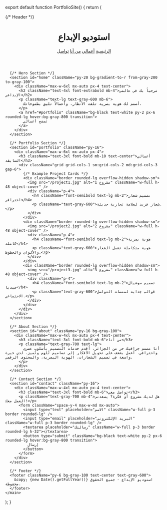 export default function PortfolioSite() {
  return (
    <main className="bg-white text-gray-800 font-sans">
      {/* Header */}
      <header className="bg-gray-100 py-6 shadow-md">
        <div className="max-w-6xl mx-auto px-4 flex justify-between items-center">
          <h1 className="text-2xl font-bold">استوديو الإبداع</h1>
          <nav className="space-x-4 rtl:space-x-reverse">
            <a href="#home" className="text-gray-700 hover:text-black">الرئيسية</a>
            <a href="#portfolio" className="text-gray-700 hover:text-black">أعمالي</a>
            <a href="#about" className="text-gray-700 hover:text-black">من أنا</a>
            <a href="#contact" className="text-gray-700 hover:text-black">تواصل</a>
          </nav>
        </div>
      </header>

      {/* Hero Section */}
      <section id="home" className="py-20 bg-gradient-to-r from-gray-200 to-gray-100">
        <div className="max-w-6xl mx-auto px-4 text-center">
          <h2 className="text-4xl font-extrabold mb-4">مرحباً بك في عالمي الإبداعي</h2>
          <p className="text-lg text-gray-600 mb-6">
            أصمم لك هوية بصرية تلفت الأنظار، وأعمالاً تليق بطموحاتك.
          </p>
          <a href="#portfolio" className="bg-black text-white py-2 px-6 rounded-lg hover:bg-gray-800 transition">
            تصفح أعمالي
          </a>
        </div>
      </section>

      {/* Portfolio Section */}
      <section id="portfolio" className="py-16">
        <div className="max-w-6xl mx-auto px-4">
          <h3 className="text-3xl font-bold mb-10 text-center">أعمالي السابقة</h3>
          <div className="grid grid-cols-1 sm:grid-cols-2 md:grid-cols-3 gap-6">
            {/* Example Project Cards */}
            <div className="border rounded-lg overflow-hidden shadow-sm">
              <img src="/project1.jpg" alt="مشروع 1" className="w-full h-48 object-cover" />
              <div className="p-4">
                <h4 className="font-semibold text-lg mb-2">تصميم شعار احترافي</h4>
                <p className="text-gray-600">شعار فريد لعلامة تجارية حديثة.</p>
              </div>
            </div>
            <div className="border rounded-lg overflow-hidden shadow-sm">
              <img src="/project2.jpg" alt="مشروع 2" className="w-full h-48 object-cover" />
              <div className="p-4">
                <h4 className="font-semibold text-lg mb-2">هوية بصرية كاملة</h4>
                <p className="text-gray-600">هوية متكاملة تشمل الشعار والألوان والخطوط.</p>
              </div>
            </div>
            <div className="border rounded-lg overflow-hidden shadow-sm">
              <img src="/project3.jpg" alt="مشروع 3" className="w-full h-48 object-cover" />
              <div className="p-4">
                <h4 className="font-semibold text-lg mb-2">تصميم سوشيال ميديا</h4>
                <p className="text-gray-600">قوالب جذابة لمنصات التواصل الاجتماعي.</p>
              </div>
            </div>
          </div>
        </div>
      </section>

      {/* About Section */}
      <section id="about" className="py-16 bg-gray-100">
        <div className="max-w-4xl mx-auto px-4 text-center">
          <h3 className="text-3xl font-bold mb-6">من أنا</h3>
          <p className="text-gray-700 text-lg">
            أنا مصمم جرافيك حر من الجزائر، أقدم خدمات التصميم بأسلوب عصري واحترافي. أعمل بشغف على تحويل الأفكار إلى تصاميم تُلهم وتُميز. لدي خبرة واسعة في تصميم الشعارات، الهوية البصرية، والمحتوى الرقمي.
          </p>
        </div>
      </section>

      {/* Contact Section */}
      <section id="contact" className="py-16">
        <div className="max-w-4xl mx-auto px-4 text-center">
          <h3 className="text-3xl font-bold mb-6">تواصل معي</h3>
          <p className="text-gray-700 mb-4">هل لديك مشروع أو فكرة؟ يسعدني العمل معك!</p>
          <form className="space-y-4 max-w-md mx-auto">
            <input type="text" placeholder="الاسم" className="w-full p-3 border rounded-lg" />
            <input type="email" placeholder="البريد الإلكتروني" className="w-full p-3 border rounded-lg" />
            <textarea placeholder="رسالتك" className="w-full p-3 border rounded-lg h-32"></textarea>
            <button type="submit" className="bg-black text-white py-2 px-6 rounded-lg hover:bg-gray-800 transition">
              إرسال
            </button>
          </form>
        </div>
      </section>

      {/* Footer */}
      <footer className="py-6 bg-gray-100 text-center text-gray-600">
        &copy; {new Date().getFullYear()} استوديو الإبداع - جميع الحقوق محفوظة.
      </footer>
    </main>
  );
}

